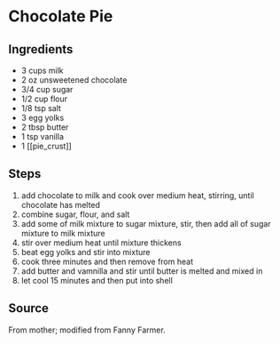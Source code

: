 # Chocolate Pie

## Ingredients
- 3 cups milk
- 2 oz unsweetened chocolate
- 3/4 cup sugar
- 1/2 cup flour
- 1/8 tsp salt
- 3 egg yolks
- 2 tbsp butter
- 1 tsp vanilla
- 1 [[pie_crust]]

## Steps
1. add chocolate to milk and cook over medium heat, stirring, until chocolate has melted
2. combine sugar, flour, and salt
3. add some of milk mixture to sugar mixture, stir, then add all of sugar mixture to milk mixture
4. stir over medium heat until mixture thickens
5. beat egg yolks and stir into mixture
6. cook three minutes and then remove from heat
7. add butter and vamnilla and stir until butter is melted and mixed in
8. let cool 15 minutes and then put into shell

## Source
From mother; modified from Fanny Farmer.